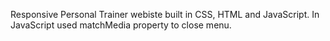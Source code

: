 Responsive Personal Trainer webiste built in CSS, HTML and JavaScript. In JavaScript used matchMedia property to close menu.
